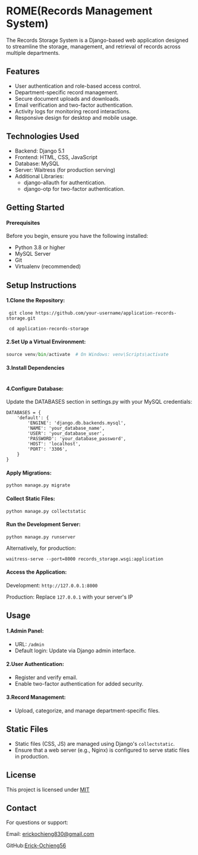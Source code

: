 
# ROME(Records Management System)

The Records Storage System is a Django-based web application designed to streamline the storage, management, and retrieval of records across multiple departments.


## Features
- User authentication and role-based access control.
- Department-specific record management.
- Secure document uploads and downloads.
- Email verification and two-factor authentication.
- Activity logs for monitoring record interactions.
- Responsive design for desktop and mobile usage.



## Technologies Used
- Backend: Django 5.1
- Frontend: HTML, CSS, JavaScript
- Database: MySQL
- Server: Waitress (for production serving)
- Additional Libraries:
     - django-allauth for authentication.
     - django-otp for two-factor authentication.

## Getting Started
#### Prerequisites
Before you begin, ensure you have the following installed:

- Python 3.8 or higher
- MySQL Server
- Git
- Virtualenv (recommended)

## Setup Instructions
#### 1.Clone the Repository:
``` git clone https://github.com/your-username/application-records-storage.git```

``` cd application-records-storage```

#### 2.Set Up a Virtual Environment:
```python -m venv venv
source venv/bin/activate  # On Windows: venv\Scripts\activate
```
#### 3.Install Dependencies
```pip install -r requirements.txt
```

#### 4.Configure Database:

Update the DATABASES section in settings.py with your MySQL credentials:
```
DATABASES = {
    'default': {
        'ENGINE': 'django.db.backends.mysql',
        'NAME': 'your_database_name',
        'USER': 'your_database_user',
        'PASSWORD': 'your_database_password',
        'HOST': 'localhost',
        'PORT': '3306',
    }
}
```
#### Apply Migrations:

```
python manage.py migrate
```

#### Collect Static Files:
```
python manage.py collectstatic 
```

#### Run the Development Server:
```
python manage.py runserver
```
Alternatively, for production:
```
waitress-serve --port=8000 records_storage.wsgi:application
```

#### Access the Application:

Development: `http://127.0.0.1:8000`

Production: Replace `127.0.0.1` with your server's IP

## Usage

#### 1.Admin Panel:
- URL: ```/admin```
- Default login: Update via Django admin interface.

#### 2.User Authentication:
- Register and verify email.
- Enable two-factor authentication for added security.

#### 3.Record Management:
- Upload, categorize, and manage department-specific files.
## Static Files
- Static files (CSS, JS) are managed using Django's `collectstatic`.
- Ensure that a web server (e.g., Nginx) is configured to serve static files in production.
## License
This project is licensed under
[MIT](https://choosealicense.com/licenses/mit/)


## Contact

For questions or support:

Email: erickochieng830@gmail.com

GitHub:[Erick-Ochieng56](https://github.com/Erick-Ochieng56)